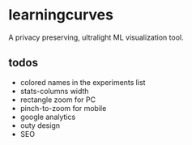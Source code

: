 # learningcurves
A privacy preserving, ultralight ML visualization tool.

## todos
- colored names in the experiments list
- stats-columns width
- rectangle zoom for PC
- pinch-to-zoom for mobile
- google analytics
- outy design
- SEO
